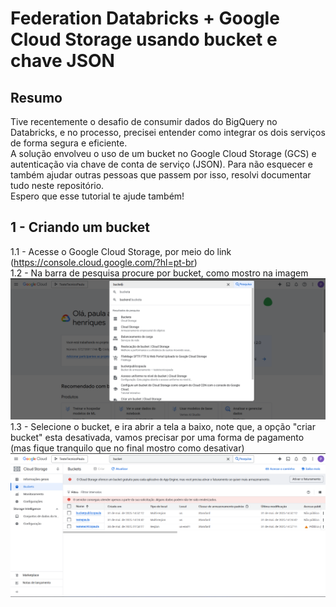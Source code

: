 # Federation Databricks + Google Cloud Storage usando bucket e chave JSON

## Resumo
Tive recentemente o desafio de consumir dados do BigQuery no Databricks, e no processo, precisei entender como integrar os dois serviços de forma segura e eficiente.  
A solução envolveu o uso de um bucket no Google Cloud Storage (GCS) e autenticação via chave de conta de serviço (JSON). Para não esquecer e também ajudar outras pessoas que passem por isso, resolvi documentar tudo neste repositório.  
Espero que esse tutorial te ajude também!

## 1 - Criando um bucket
1.1 - Acesse o Google Cloud Storage, por meio do link (https://console.cloud.google.com/?hl=pt-br)   
1.2 - Na barra de pesquisa procure por bucket, como mostro na imagem ![Descrição da imagem](imagens/imagen1.png)
1.3 - Selecione o bucket, e ira abrir a tela a baixo, note que, a opção "criar bucket" esta desativada, vamos precisar por uma forma de pagamento (mas fique tranquilo que no final mostro como desativar) ![Descrição da imagem](imagens/imagen2.png)
